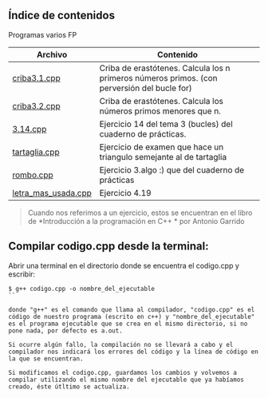## Índice de contenidos
Programas varios FP

Archivo | Contenido
--- |	---
[criba3.1.cpp ](https://github.com/pwaqo/DGIIM1/blob/master/FP/Programas_varios/3.14.cpp) | Criba de erastótenes. Calcula los n primeros números primos. (con perversión del bucle for)
[criba3.2.cpp](https://github.com/pwaqo/DGIIM1/blob/master/FP/Programas_varios/criba3.2.cpp) | Criba de erastótenes. Calcula los números primos menores que n.
[3.14.cpp](https://github.com/pwaqo/DGIIM1/blob/master/FP/Programas_varios/3.14.cpp) | Ejercicio 14 del tema 3 (bucles) del cuaderno de prácticas.
[tartaglia.cpp](https://github.com/pwaqo/DGIIM1/blob/master/FP/Programas_varios/tartaglia.cpp) | Ejercicio de examen que hace un triangulo semejante al de tartaglia
[rombo.cpp](https://github.com/pwaqo/DGIIM1/blob/master/FP/Programas_varios/rombo.cpp)     | Ejercicio 3.algo :) que del cuaderno de prácticas
[letra_mas_usada.cpp](https://github.com/pwaqo/DGIIM1/blob/master/FP/Programas_varios/letra_mas_usada.cpp) | Ejercicio 4.19

> Cuando nos referimos a un ejercicio, estos se encuentran en el libro de *Introducción a la programación en C++ * por Antonio Garrido

## Compilar codigo.cpp desde la terminal:
Abrir una terminal en el directorio donde se encuentra el codigo.cpp y escribir:

```console
$ g++ codigo.cpp -o nombre_del_ejecutable
``

donde "g++" es el comando que llama al compilador, "codigo.cpp" es el código de nuestro programa (escrito en c++) y "nombre_del_ejecutable" es el programa ejecutable que se crea en el mismo directorio, si no pone nada, por defecto es a.out.

Si ocurre algún fallo, la compilación no se llevará a cabo y el compilador nos indicará los errores del código y la línea de código en la que se encuentran.

Si modificamos el codigo.cpp, guardamos los cambios y volvemos a compilar utilizando el mismo nombre del ejecutable que ya habíamos creado, éste útltimo se actualiza.
